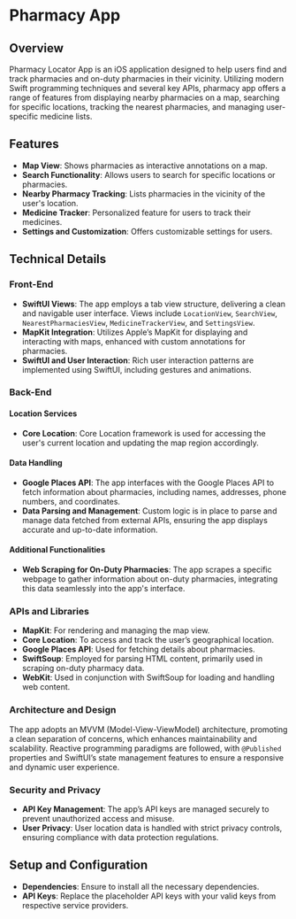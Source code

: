 # Pharmacy App

## Overview
Pharmacy Locator App is an iOS application designed to help users find and track pharmacies and on-duty pharmacies in their vicinity. Utilizing modern Swift programming techniques and several key APIs, pharmacy app offers a range of features from displaying nearby pharmacies on a map, searching for specific locations, tracking the nearest pharmacies, and managing user-specific medicine lists.

## Features
- **Map View**: Shows pharmacies as interactive annotations on a map.
- **Search Functionality**: Allows users to search for specific locations or pharmacies.
- **Nearby Pharmacy Tracking**: Lists pharmacies in the vicinity of the user's location.
- **Medicine Tracker**: Personalized feature for users to track their medicines.
- **Settings and Customization**: Offers customizable settings for users.

## Technical Details

### Front-End
- **SwiftUI Views**: The app employs a tab view structure, delivering a clean and navigable user interface. Views include `LocationView`, `SearchView`, `NearestPharmaciesView`, `MedicineTrackerView`, and `SettingsView`.
- **MapKit Integration**: Utilizes Apple’s MapKit for displaying and interacting with maps, enhanced with custom annotations for pharmacies.
- **SwiftUI and User Interaction**: Rich user interaction patterns are implemented using SwiftUI, including gestures and animations.

### Back-End

#### Location Services
- **Core Location**: Core Location framework is used for accessing the user's current location and updating the map region accordingly.

#### Data Handling
- **Google Places API**: The app interfaces with the Google Places API to fetch information about pharmacies, including names, addresses, phone numbers, and coordinates.
- **Data Parsing and Management**: Custom logic is in place to parse and manage data fetched from external APIs, ensuring the app displays accurate and up-to-date information.

#### Additional Functionalities
- **Web Scraping for On-Duty Pharmacies**: The app scrapes a specific webpage to gather information about on-duty pharmacies, integrating this data seamlessly into the app's interface.

### APIs and Libraries
- **MapKit**: For rendering and managing the map view.
- **Core Location**: To access and track the user’s geographical location.
- **Google Places API**: Used for fetching details about pharmacies.
- **SwiftSoup**: Employed for parsing HTML content, primarily used in scraping on-duty pharmacy data.
- **WebKit**: Used in conjunction with SwiftSoup for loading and handling web content.

### Architecture and Design
The app adopts an MVVM (Model-View-ViewModel) architecture, promoting a clean separation of concerns, which enhances maintainability and scalability. Reactive programming paradigms are followed, with `@Published` properties and SwiftUI’s state management features to ensure a responsive and dynamic user experience.

### Security and Privacy
- **API Key Management**: The app’s API keys are managed securely to prevent unauthorized access and misuse.
- **User Privacy**: User location data is handled with strict privacy controls, ensuring compliance with data protection regulations.

## Setup and Configuration
- **Dependencies**: Ensure to install all the necessary dependencies.
- **API Keys**: Replace the placeholder API keys with your valid keys from respective service providers.
